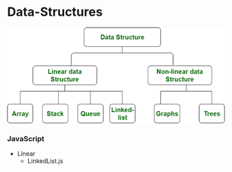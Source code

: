# Data-Structures
![data-structures](data-structures.png)
### JavaScript
- Linear
    - LinkedList.js
